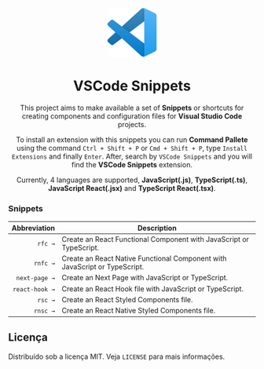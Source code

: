 <p align="center">
  <a href="https://github.com/gmass0n/vscode-snippets">
    <img width="100" src="./.github/vscode-logo.png" alt="VSCode Logo">
  </a>

  <h1 align="center">VSCode Snippets</h3>
</p>

<p align="center">
  This project aims to make available a set of <strong>Snippets</strong> or shortcuts for creating components and configuration files for <strong>Visual Studio Code</strong> projects.
</p>

<p align="center">
  To install an extension with this snippets you can run <strong>Command Pallete</strong> using the command <code>Ctrl + Shift + P</code> or <code>Cmd + Shift + P</code>, type <code>Install  Extensions</code> and finally <code>Enter</code>. After, search by <code>VSCode Snippets</code> and you will find the <strong>VSCode Snippets</strong> extension.
</p>

<p align="center">
  Currently, 4 languages are supported, <strong>JavaScript(.js)</strong>, <strong>TypeScript(.ts)</strong>, <strong>JavaScript React(.jsx)</strong> and <strong>TypeScript React(.tsx)</strong>.
</p>

### Snippets

|   Abbreviation | Description                                                                |
| -------------: | -------------------------------------------------------------------------- |
|        `rfc →` | Create an React Functional Component with JavaScript or TypeScript.        |
|       `rnfc →` | Create an React Native Functional Component with JavaScript or TypeScript. |
|  `next-page →` | Create an Next Page with JavaScript or TypeScript.                         |
| `react-hook →` | Create an React Hook file with JavaScript or TypeScript.                   |
|        `rsc →` | Create an React Styled Components file.                                    |
|       `rnsc →` | Create an React Native Styled Components file.                             |

## Licença

Distribuído sob a licença MIT. Veja `LICENSE` para mais informações.
